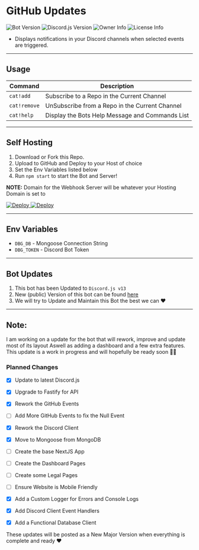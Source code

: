 # GitHub Updates
![Bot Version](https://img.shields.io/github/package-json/v/TheRealToxicDev/GitHub-Updates-Bot?style=flat-square&logo=github&label=Version&color=%2334D058) ![Discord.js Version](https://img.shields.io/badge/Discord.js-v13.3.1-%2334d058?style=flat-square&logo=npm&logoColor=fff) ![Owner Info](https://img.shields.io/badge/Owner-TheRealToxicDev-%2334d058?style=flat-square&logo=codepen&logoColor=fff) ![License Info](https://img.shields.io/badge/License-MIT-%2334d058?style=flat-square&logo=info&logoColor=fff)

- Displays notifications in your Discord channels when selected events are triggered.

---

## Usage

Command | Description
--------|------------
`cat!add` | Subscribe to a Repo in the Current Channel
`cat!remove` | UnSubscribe from a Repo in the Current Channel
`cat!help` | Display the Bots Help Message and Commands List

---

## Self Hosting
1. Download or Fork this Repo.
2. Upload to GitHub and Deploy to your Host of choice
3. Set the Env Variables listed below
4. Run `npm start` to start the Bot and Server!

**NOTE:** Domain for the Webhook Server will be whatever your Hosting Domain is set to

<a href="https://heroku.com/deploy?template=https://github.com/TheRealToxicDev/GitHub-Updates-Bot">
  <img src="https://www.herokucdn.com/deploy/button.svg" alt="Deploy">
</a>

<a href="https://railway.app/new/template?template=https%3A%2F%2Fgithub.com%2FTheRealToxicDev%2FGitHub-Updates-Bot&plugins=mongodb&envs=DBG_TOKEN%2CDBG_DB">
     <img src="https://railway.app/button.svg" alt="Deploy">
</a>

--- 

## Env Variables
- `DBG_DB` - Mongoose Connection String
- `DBG_TOKEN` - Discord Bot Token

---

## Bot Updates
1. This bot has been Updated to `Discord.js v13`
2. New (public) Version of this bot can be found [here](https://github.dbots.site/invite)
3. We will try to Update and Maintain this Bot the best we can ❤️

---
## Note:

I am working on a update for the bot that will rework, improve and update most of its layout
Aswell as adding a dashboard and a few extra features. This update is a work in progress and
will hopefully be ready soon 👌🏻

### Planned Changes

- [x] Update to latest Discord.js
- [x] Upgrade to Fastify for API
- [x] Rework the GitHub Events
- [ ] Add More GitHub Events to fix the Null Event
- [x] Rework the Discord Client
- [x] Move to Mongoose from MongoDB
- [ ] Create the base NextJS App
- [ ] Create the Dashboard Pages
- [ ] Create some Legal Pages
- [ ] Ensure Website is Mobile Friendly
- [x] Add a Custom Logger for Errors and Console Logs
- [x] Add Discord Client Event Handlers
- [x] Add a Functional Database Client


These updates will be posted as a New Major Version when everything is complete and ready ❤️



